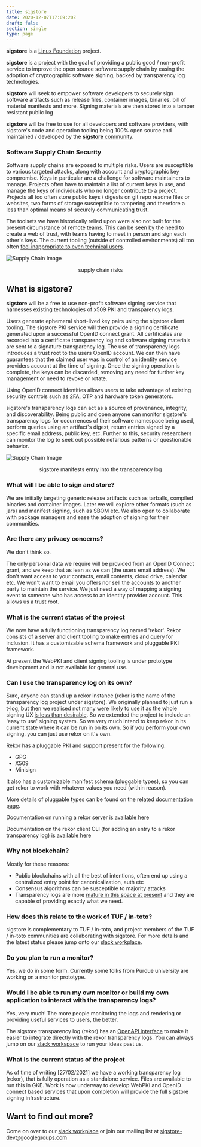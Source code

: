 ```yaml
---
title: sigstore
date: 2020-12-07T17:09:20Z
draft: false
section: single
type: page
---
```

**sigstore** is a [Linux Foundation](https://linuxfoundation.org/) project.


**sigstore** is a project with the goal of providing a public good / non-profit service to improve the open source
software supply chain by easing the adoption of cryptographic software signing, backed by transparency log technologies.

**sigstore** will seek to empower software developers to securely sign software artifacts such as release files,
container images, binaries, bill of material manifests and more. Signing materials are then stored into a tamper
resistant public log

**sigstore** will be free to use for all developers and software providers, with sigstore's code and operation
tooling being 100% open source and maintained / developed by the [**sigstore** community](https://github.com/sigstore).

### Software Supply Chain Security

Software supply chains are exposed to multiple risks. Users are susceptible to various targeted attacks, along with
account and cryptographic key compromise. Keys in particular are a challenge for software maintainers to manage.
Projects often have to maintain a list of current keys in use, and manage the keys of individuals who no longer
contribute to a project. Projects all too often store public keys / digests on git repo readme files or websites,
two forms of storage susceptible to tampering and therefore a less than optimal means of securely communicating trust.

The toolsets we have historically relied upon were also not built for the present circumstance of remote teams. This can
be seen by the need to create a web of trust, with teams having to meet in person and sign each other's keys. The
current tooling (outside of controlled  environments) all too often [feel inappropriate to even technical users](https://blog.filippo.io/giving-up-on-long-term-pgp/).

![Supply Chain Image](/images/ssc.png)
<p style="text-align: center;">supply chain risks</p>

## What is sigstore?

**sigstore** will be a free to use non-profit software signing service that harnesses existing technologies of x509 PKI and
transparency logs.

Users generate ephemeral short-lived key pairs using the sigstore client tooling. The sigstore PKI service will then
provide a signing certificate generated upon a successful OpenID connect grant. All certificates are recorded into a
certificate transparency log and software signing materials are sent to a signature transparency log. The use of
transparency logs introduces a trust root to the users OpenID account. We can then have guarantees that the claimed
user was in control of an identity service providers account at the time of signing. Once the signing operation is
complete, the keys can be discarded, removing any need for further key management or need to revoke or rotate.

Using OpenID connect identities allows users to take advantage of existing security controls such as 2FA, OTP
and hardware token generators.

sigstore's transparency logs can act as a source of provenance, integrity, and discoverability. Being public
and open anyone can monitor sigstore's transparency logs for occurrences of their software namespace being used,
perform queries using an artifact's digest, return entries signed by a specific email address, public key, etc. Further
to this, security researchers can monitor the log to seek out possible nefarious patterns or questionable behavior.

![Supply Chain Image](/images/tree.png)
<p style="text-align: center;">sigstore manifests entry into the transparency log</p>

### What will I be able to sign and store?

We are initially targeting generic release artifacts such as tarballs, compiled binaries and container images. Later
we will explore other formats (such as jars) and manifest signing, such as SBOM etc. We also open to collaborate with
package managers and ease the adoption of signing for their communities.

### Are there any privacy concerns?

We don't think so.

The only personal data we require will be provided from an OpenID Connect grant, and we keep that as lean as
we can (the users email address). We don't want access to your contacts, email contents, cloud drive, calendar
etc. We won't want to email you offers nor sell the accounts to another party to maintain the service. We just need a
way of mapping a signing event to someone who has access to an identity provider account. This allows us a trust root.

### What is the current status of the project

We now have a fully functioning transparency log named 'rekor'. Rekor consists of a server and client tooling to
make entries and query for inclusion. It has a customizable schema framework and pluggable PKI framework.

At present the WebPKI and client signing tooling is under prototype development and is not available for general use.

### Can I use the transparency log on its own?

Sure, anyone can stand up a rekor instance (rekor is the name of the transparency log project under sigstore). We
originally planned to just run a t-log, but then we realised not many were likely to use it as the whole signing UX [is
less than desirable](https://latacora.micro.blog/2019/07/16/the-pgp-problem.html). So we extended the project to include
an 'easy to use' signing system. So we very much intend to keep rekor in its current state where it can be run in on its
own. So if you perform your own signing, you can just use rekor on it's own.

Rekor has a pluggable PKI and support present for the following:

* GPG
* X509
* Minisign

It also has a customizable manifest schema (pluggable types), so you can get rekor to work with whatever values you need
(within reason).

More details of pluggable types can be found on the related [documentation page](../docs/plugable_types).

Documentation on running a rekor server [is available here](../get_started/server)

Documentation on the rekor client CLI (for adding an entry to a rekor transparency log)  [is available here](../get_started/client)

### Why not blockchain?

Mostly for these reasons:

* Public blockchains with all the best of intentions, often end up using a centralized entry point for canonicalization,
  auth etc
* Consensus algorithms can be susceptible to majority attacks
* Transparency logs are more [mature in this space at present](https://certificate.transparency.dev/) and they are
  capable of providing exactly what we need.


### How does this relate to the work of TUF / in-toto?

sigstore is complementary to TUF / in-toto, and project members of the TUF / in-toto
communities are collaborating with sigstore. For more details and the latest status
please jump onto our [slack
workplace](https://join.slack.com/t/sigstore/shared_invite/zt-mhs55zh0-XmY3bcfWn4XEyMqUUutbUQ).


### Do you plan to run a monitor?

Yes, we do in some form. Currently some folks from Purdue university are working on a monitor prototype.

### Would I be able to run my own monitor or build my own application to interact with the transparency logs?

Yes, very much! The more people monitoring the logs and rendering or providing useful services to users, the better.

The sigstore transparency log (rekor) has an [OpenAPI interface](https://sigstore.dev/swagger/) to make it easier to
integrate directly with the rekor transparency logs. You can always jump on our [slack workspace](https://join.slack.com/t/sigstore/shared_invite/zt-mhs55zh0-XmY3bcfWn4XEyMqUUutbUQ)
to run your ideas past us.

### What is the current status of the project

As of time of writing [27/02/2021] we have a working transparency log (rekor), that is fully operation as a standalone
service. Files are available to run this in GKE. Work is now underway to develop WebPKI and OpenID connect based
services that upon completion will provide the full sigstore signing infrastructure.

## Want to find out more?

Come on over to our [slack
workplace](https://join.slack.com/t/sigstore/shared_invite/zt-mhs55zh0-XmY3bcfWn4XEyMqUUutbUQ) or join our mailing list at [sigstore-dev@googlegroups.com](https://groups.google.com/g/sigstore-dev)
